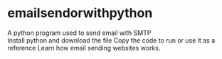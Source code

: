 # emailsendorwithpython
A python program used to send email with SMTP  
Install python and download the file
Copy the code to run or use it as a reference 
Learn how email sending websites works.
